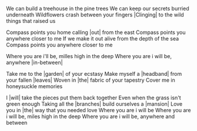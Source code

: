 We can build a treehouse in the pine trees
We can keep our secrets burried underneath
Wildflowers crash between your fingers
|Clinging| to the wild things that raised us

Compass points you home calling |out| from the east
Compass points you anywhere closer to me
If we make it out alive from the depth of the sea
Compass points you anywhere closer to me

Where you are i'll be, milles high in the deep
Where you are i will be, anywhere |in-between|

Take me to the |garden| of your ecstasy
Make myself a |headband| from your fallen |leaves|
Woven in |the| fabric of your tapestry
Cover me in honeysuckle memories

I |will| take the pieces put them back together
Even when the grass isn't green enough
Taking all the |branches| build ourselves a |mansion|
Love you in |the| way that you needed love
Where you are i will be
Where you are i will be, miles high in the deep
Where you are i will be, anywhere and between
